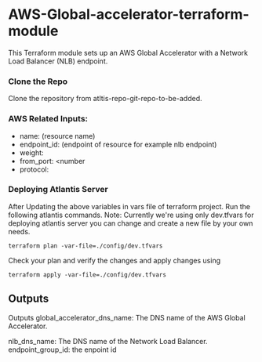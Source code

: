 # AWS-Global-accelerator-terraform-module

This Terraform module sets up an AWS Global Accelerator with a Network Load Balancer (NLB) endpoint.


### Clone the Repo
Clone the repository from atltis-repo-git-repo-to-be-added.

### AWS Related Inputs:
* name: <string>  (resource name)
* endpoint_id: <string> (endpoint of resource for example nlb endpoint)
* weight: <number> 
* from_port: <number
* protocol: <String>

### Deploying Atlantis Server
After Updating the above variables in vars file of terraform project. Run the following atlantis commands.
Note: Currently we're using only dev.tfvars for deploying atlantis server you can change and create a new file by your own needs.
```
terraform plan -var-file=./config/dev.tfvars
```

Check your plan and verify the changes and apply changes using 
```
terraform apply -var-file=./config/dev.tfvars
```
## Outputs
Outputs
global_accelerator_dns_name: The DNS name of the AWS Global Accelerator.

nlb_dns_name: The DNS name of the Network Load Balancer.
endpoint_group_id: the enpoint id 
